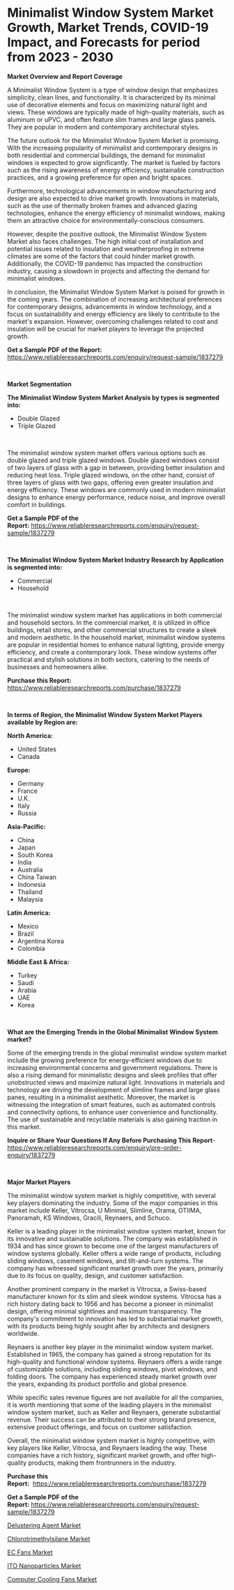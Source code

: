 <p><h1>Minimalist Window System Market Growth, Market Trends, COVID-19 Impact, and Forecasts for period from 2023 - 2030</h1></p><p><strong>Market Overview and Report Coverage</strong></p>
<p><p>A Minimalist Window System is a type of window design that emphasizes simplicity, clean lines, and functionality. It is characterized by its minimal use of decorative elements and focus on maximizing natural light and views. These windows are typically made of high-quality materials, such as aluminum or uPVC, and often feature slim frames and large glass panels. They are popular in modern and contemporary architectural styles.</p><p>The future outlook for the Minimalist Window System Market is promising. With the increasing popularity of minimalist and contemporary designs in both residential and commercial buildings, the demand for minimalist windows is expected to grow significantly. The market is fueled by factors such as the rising awareness of energy efficiency, sustainable construction practices, and a growing preference for open and bright spaces.</p><p>Furthermore, technological advancements in window manufacturing and design are also expected to drive market growth. Innovations in materials, such as the use of thermally broken frames and advanced glazing technologies, enhance the energy efficiency of minimalist windows, making them an attractive choice for environmentally-conscious consumers.</p><p>However, despite the positive outlook, the Minimalist Window System Market also faces challenges. The high initial cost of installation and potential issues related to insulation and weatherproofing in extreme climates are some of the factors that could hinder market growth. Additionally, the COVID-19 pandemic has impacted the construction industry, causing a slowdown in projects and affecting the demand for minimalist windows.</p><p>In conclusion, the Minimalist Window System Market is poised for growth in the coming years. The combination of increasing architectural preferences for contemporary designs, advancements in window technology, and a focus on sustainability and energy efficiency are likely to contribute to the market's expansion. However, overcoming challenges related to cost and insulation will be crucial for market players to leverage the projected growth.</p></p>
<p><strong>Get a Sample PDF of the Report:</strong> <a href="https://www.reliableresearchreports.com/enquiry/request-sample/1837279">https://www.reliableresearchreports.com/enquiry/request-sample/1837279</a></p>
<p>&nbsp;</p>
<p><strong>Market Segmentation</strong></p>
<p><strong>The Minimalist Window System Market Analysis by types is segmented into:</strong></p>
<p><ul><li>Double Glazed</li><li>Triple Glazed</li></ul></p>
<p>&nbsp;</p>
<p><p>The minimalist window system market offers various options such as double glazed and triple glazed windows. Double glazed windows consist of two layers of glass with a gap in between, providing better insulation and reducing heat loss. Triple glazed windows, on the other hand, consist of three layers of glass with two gaps, offering even greater insulation and energy efficiency. These windows are commonly used in modern minimalist designs to enhance energy performance, reduce noise, and improve overall comfort in buildings.</p></p>
<p><strong>Get a Sample PDF of the Report:</strong>&nbsp;<a href="https://www.reliableresearchreports.com/enquiry/request-sample/1837279">https://www.reliableresearchreports.com/enquiry/request-sample/1837279</a></p>
<p>&nbsp;</p>
<p><strong>The Minimalist Window System Market Industry Research by Application is segmented into:</strong></p>
<p><ul><li>Commercial</li><li>Household</li></ul></p>
<p>&nbsp;</p>
<p><p>The minimalist window system market has applications in both commercial and household sectors. In the commercial market, it is utilized in office buildings, retail stores, and other commercial structures to create a sleek and modern aesthetic. In the household market, minimalist window systems are popular in residential homes to enhance natural lighting, provide energy efficiency, and create a contemporary look. These window systems offer practical and stylish solutions in both sectors, catering to the needs of businesses and homeowners alike.</p></p>
<p><strong>Purchase this Report:</strong>&nbsp; <a href="https://www.reliableresearchreports.com/purchase/1837279">https://www.reliableresearchreports.com/purchase/1837279</a></p>
<p>&nbsp;</p>
<p><strong>In terms of Region, the Minimalist Window System Market Players available by Region are:</strong></p>
<p>
    <p> <strong> North America: </strong>
        <ul>
            <li>United States</li>
            <li>Canada</li>
        </ul>
        </p> 
    <p> <strong> Europe: </strong>
        <ul>
            <li>Germany</li>
            <li>France</li>
            <li>U.K.</li>
            <li>Italy</li>
            <li>Russia</li>
        </ul>
        </p> 
    <p> <strong> Asia-Pacific: </strong>
        <ul>
            <li>China</li>
            <li>Japan</li>
            <li>South Korea</li>
            <li>India</li>
            <li>Australia</li>
            <li>China Taiwan</li>
            <li>Indonesia</li>
            <li>Thailand</li>
            <li>Malaysia</li>
        </ul>
        </p> 
    <p> <strong> Latin America: </strong>
        <ul>
            <li>Mexico</li>
            <li>Brazil</li>
            <li>Argentina Korea</li>
            <li>Colombia</li>
        </ul>
        </p> 
    <p> <strong> Middle East & Africa: </strong>
        <ul>
            <li>Turkey</li>
            <li>Saudi</li>
            <li>Arabia</li>
            <li>UAE</li>
            <li>Korea</li>
        </ul>
    </p>
    </p>
<p>&nbsp;</p>
<p><strong>What are the Emerging Trends in the Global Minimalist Window System market?</strong></p>
<p><p>Some of the emerging trends in the global minimalist window system market include the growing preference for energy-efficient windows due to increasing environmental concerns and government regulations. There is also a rising demand for minimalistic designs and sleek profiles that offer unobstructed views and maximize natural light. Innovations in materials and technology are driving the development of slimline frames and large glass panes, resulting in a minimalist aesthetic. Moreover, the market is witnessing the integration of smart features, such as automated controls and connectivity options, to enhance user convenience and functionality. The use of sustainable and recyclable materials is also gaining traction in this market.</p></p>
<p><strong>Inquire or Share Your Questions If Any Before Purchasing This Report</strong>- <a href="https://www.reliableresearchreports.com/enquiry/pre-order-enquiry/1837279">https://www.reliableresearchreports.com/enquiry/pre-order-enquiry/1837279</a></p>
<p>&nbsp;</p>
<p><strong>Major Market Players</strong></p>
<p><p>The minimalist window system market is highly competitive, with several key players dominating the industry. Some of the major companies in this market include Keller, Vitrocsa, U Minimal, Slimline, Orama, OTIIMA, Panoramah, KS Windows, Gracili, Reynaers, and Schuco. </p><p>Keller is a leading player in the minimalist window system market, known for its innovative and sustainable solutions. The company was established in 1934 and has since grown to become one of the largest manufacturers of window systems globally. Keller offers a wide range of products, including sliding windows, casement windows, and tilt-and-turn systems. The company has witnessed significant market growth over the years, primarily due to its focus on quality, design, and customer satisfaction.</p><p>Another prominent company in the market is Vitrocsa, a Swiss-based manufacturer known for its slim and sleek window systems. Vitrocsa has a rich history dating back to 1956 and has become a pioneer in minimalist design, offering minimal sightlines and maximum transparency. The company's commitment to innovation has led to substantial market growth, with its products being highly sought after by architects and designers worldwide.</p><p>Reynaers is another key player in the minimalist window system market. Established in 1965, the company has gained a strong reputation for its high-quality and functional window systems. Reynaers offers a wide range of customizable solutions, including sliding windows, pivot windows, and folding doors. The company has experienced steady market growth over the years, expanding its product portfolio and global presence.</p><p>While specific sales revenue figures are not available for all the companies, it is worth mentioning that some of the leading players in the minimalist window system market, such as Keller and Reynaers, generate substantial revenue. Their success can be attributed to their strong brand presence, extensive product offerings, and focus on customer satisfaction.</p><p>Overall, the minimalist window system market is highly competitive, with key players like Keller, Vitrocsa, and Reynaers leading the way. These companies have a rich history, significant market growth, and offer high-quality products, making them frontrunners in the industry.</p></p>
<p><strong>Purchase this Report:</strong>&nbsp;&nbsp;<a href="https://www.reliableresearchreports.com/purchase/1837279">https://www.reliableresearchreports.com/purchase/1837279</a></p>
<p></p>
<p><strong>Get a Sample PDF of the Report:</strong>&nbsp;<a href="https://www.reliableresearchreports.com/enquiry/request-sample/1837279">https://www.reliableresearchreports.com/enquiry/request-sample/1837279</a></p>
<p><p><a href="https://www.linkedin.com/pulse/delustering-agent-market-insights-players-forecast-till/">Delustering Agent Market</a></p><p><a href="https://www.linkedin.com/pulse/chlorotrimethylsilane-market-size-share-amp-trends-analysis/">Chlorotrimethylsilane Market</a></p><p><a href="https://medium.com/@peterm12562/ec-fans-market-the-key-to-successful-business-strategy-forecast-till-2030-d5123ff3c939">EC Fans Market</a></p><p><a href="https://www.linkedin.com/pulse/decoding-ito-nanoparticles-market-deep-dive/">ITO Nanoparticles Market</a></p><p><a href="https://medium.com/@malcomw102036/computer-cooling-fans-market-the-key-to-successful-business-strategy-forecast-till-2030-52b000873176">Computer Cooling Fans Market</a></p></p>